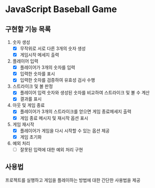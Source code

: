 # JavaScript Baseball Game

## 구현할 기능 목록

1. 숫자 생성
   - [x] 무작위로 서로 다른 3개의 숫자 생성
   - [x] 게임시작 메세지 출력

2. 플레이어 입력
   - [x] 플레이어가 3개의 숫자를 입력
   - [x] 입력한 숫자를 표시
   - [x] 입력한 숫자를 검증하여 유효성 검사 수행

3. 스트라이크 및 볼 판정
   - [x] 플레이어 입력 숫자와 생성된 숫자를 비교하여 스트라이크 및 볼 수 계산
   - [x] 결과를 표시

4. 아웃 및 게임 종료
   - [x] 플레이어가 3개의 스트라이크를 얻으면 게임 종료메세지 출력
   - [x] 게임 종료 메시지 및 재시작 옵션 표시

5. 게임 재시작
   - [x] 플레이어가 게임을 다시 시작할 수 있는 옵션 제공
   - [x] 게임 초기화

6. 예외 처리
   - [ ] 잘못된 입력에 대한 예외 처리 구현

## 사용법
프로젝트를 실행하고 게임을 플레이하는 방법에 대한 간단한 사용법을 제공
